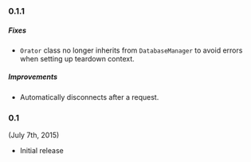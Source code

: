 ### 0.1.1



##### Fixes

- `Orator` class no longer inherits from  `DatabaseManager` to avoid errors when setting up teardown context.

##### Improvements

- Automatically disconnects after a request.


### 0.1

(July 7th, 2015)

- Initial release
